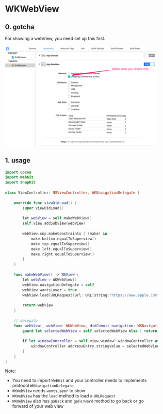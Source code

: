 # WKWebView

## 0. gotcha

For showing a webView, you need set up this first.

![load webview](../images/osX/webViewNotice.png)

## 1. usage

```swift
import Cocoa
import WebKit
import SnapKit

class ViewController: NSViewController, WKNavigationDelegate {

    override func viewDidLoad() {
        super.viewDidLoad()
        
        let webView = self.makeWebView()
        self.view.addSubview(webView)
        
        webView.snp.makeConstraints { (make) in
            make.bottom.equalToSuperview()
            make.top.equalToSuperview()
            make.left.equalToSuperview()
            make.right.equalToSuperview()
        }
    }
    
    func makeWebView() -> NSView {
        let webView = WKWebView()
        webView.navigationDelegate = self
        webView.wantsLayer = true
        webView.load(URLRequest(url: URL(string:"https://www.apple.com")!))
        
        return webView
    }

    // delegate
    func webView(_ webView: WKWebView, didCommit navigation: WKNavigation!) {
        guard let selectedWebView = self.selectedWebView else { return }
        
        if let windowController = self.view.window?.windowController as? WindowController {
            windowController.addressEntry.stringValue = selectedWebView.url?.absoluteString ?? ""
        }
    }
}
```

Note:

-   You need to import `WebKit` and your controller needs to implements protocol `WKNavigationDelegate`
-   `WKWebView` needs `wantsLayer` to show
-   `WKWebView` has the `load` method to load a `URLRequest`
-   `WKWebView` also has `goBack` and `goForward` method to go back or go forward of your web view